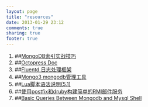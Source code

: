 ```yaml
---
layout: page
title: "resources"
date: 2013-01-29 23:12
comments: true
sharing: true
footer: true
---
```


1. ##[MongoDB索引实战技巧](http://blog.nosqlfan.com/html/3656.html)
2. ##[Octopress Doc](http://octopress.org/docs/)
3. ##[Fluentd 日志处理框架](http://fluentd.org/)
4. ##[Mongo3 mongodb管理工具](https://github.com/derailed/mongo3)
5. ##[Lua脚本语法说明(5.1)](http://www.cnblogs.com/ly4cn/archive/2006/08/04/467550.html)
5. ##[使用postfix和druby构建简单的RMI邮件服务](http://boostbob.github.com/blog/2013/01/13/build-simple-mail-service-in-postfix-and-druby/)
6. ##[Basic Queries Between Mongodb and Mysql Shell](http://boostbob.github.com/blog/2013/01/25/basic-queries-between-mongodb-and-mysql-shell/)
